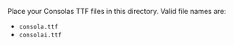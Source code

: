 Place your Consolas TTF files in this directory. Valid file names are:

- `consola.ttf`
- `consolai.ttf`
